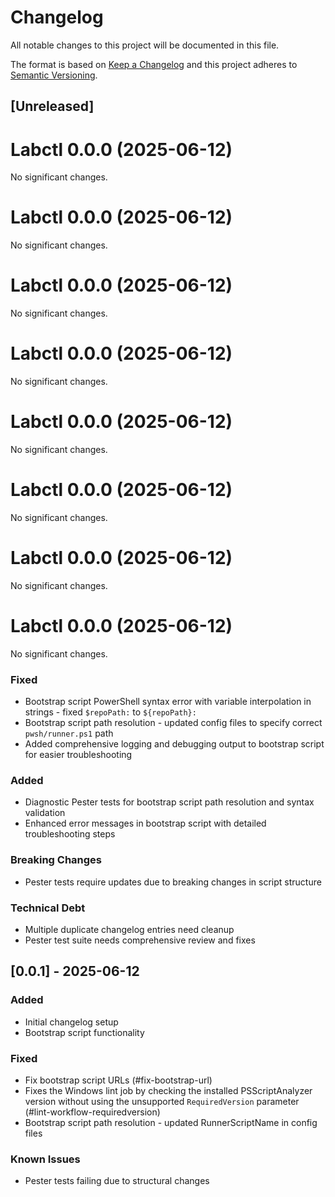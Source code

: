 # Changelog

All notable changes to this project will be documented in this file.

The format is based on [Keep a Changelog](https://keepachangelog.com/en/1.1.0/) and this project adheres to [Semantic Versioning](https://semver.org/spec/v2.0.0.html).

## [Unreleased]
# Labctl 0.0.0 (2025-06-12)

No significant changes.


# Labctl 0.0.0 (2025-06-12)

No significant changes.


# Labctl 0.0.0 (2025-06-12)

No significant changes.


# Labctl 0.0.0 (2025-06-12)

No significant changes.


# Labctl 0.0.0 (2025-06-12)

No significant changes.


# Labctl 0.0.0 (2025-06-12)

No significant changes.


# Labctl 0.0.0 (2025-06-12)

No significant changes.


# Labctl 0.0.0 (2025-06-12)

No significant changes.


### Fixed
- Bootstrap script PowerShell syntax error with variable interpolation in strings - fixed `$repoPath:` to `${repoPath}:`
- Bootstrap script path resolution - updated config files to specify correct `pwsh/runner.ps1` path
- Added comprehensive logging and debugging output to bootstrap script for easier troubleshooting

### Added
- Diagnostic Pester tests for bootstrap script path resolution and syntax validation
- Enhanced error messages in bootstrap script with detailed troubleshooting steps

### Breaking Changes
- Pester tests require updates due to breaking changes in script structure

### Technical Debt
- Multiple duplicate changelog entries need cleanup
- Pester test suite needs comprehensive review and fixes

## [0.0.1] - 2025-06-12

### Added
- Initial changelog setup
- Bootstrap script functionality

### Fixed
- Fix bootstrap script URLs (#fix-bootstrap-url)
- Fixes the Windows lint job by checking the installed PSScriptAnalyzer version without using the unsupported `RequiredVersion` parameter (#lint-workflow-requiredversion)
- Bootstrap script path resolution - updated RunnerScriptName in config files

### Known Issues
- Pester tests failing due to structural changes
